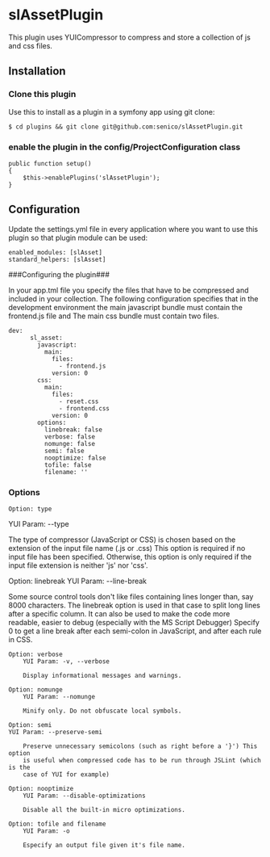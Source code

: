 # slAssetPlugin #

This plugin uses YUICompressor to compress and store a collection of js and css files.

## Installation ##

### Clone this plugin ###

Use this to install as a plugin in a symfony app using git clone:

	$ cd plugins && git clone git@github.com:senico/slAssetPlugin.git

### enable the plugin in the config/ProjectConfiguration class ###

	public function setup()
	{
		$this->enablePlugins('slAssetPlugin');
	}

## Configuration ##

Update the settings.yml file in every application where you want to use this plugin so that plugin module can be used:

	enabled_modules: [slAsset]
	standard_helpers: [slAsset]

###Configuring the plugin###

In your app.tml file you specify the files that have to be compressed and included in your collection. The following configuration specifies that in the development environment the main javascript bundle must contain the frontend.js file and The main css bundle must contain two files.

	dev:
          sl_asset:
            javascript:
              main:
                files:
                  - frontend.js
                version: 0
            css:
              main:
                files:
                  - reset.css
                  - frontend.css
                version: 0
            options:
              linebreak: false
              verbose: false
              nomunge: false
              semi: false
              nooptimize: false
              tofile: false
              filename: ''


### Options ###

	Option: type
YUI Param: --type
     	 
The type of compressor (JavaScript or CSS) is chosen based on the
extension of the input file name (.js or .css) This option is required
if no input file has been specified. Otherwise, this option is only
required if the input file extension is neither 'js' nor 'css'.

Option: linebreak
YUI Param: --line-break
      
Some source control tools don't like files containing lines longer than,
     	say 8000 characters. The linebreak option is used in that case to split
     	long lines after a specific column. It can also be used to make the code
     	more readable, easier to debug (especially with the MS Script Debugger)
     	Specify 0 to get a line break after each semi-colon in JavaScript, and
     	after each rule in CSS.

	Option: verbose
     	YUI Param: -v, --verbose
      
     	Display informational messages and warnings.

	Option: nomunge
     	YUI Param: --nomunge
      
     	Minify only. Do not obfuscate local symbols.

	Option: semi
	YUI Param: --preserve-semi
      
     	Preserve unnecessary semicolons (such as right before a '}') This option
     	is useful when compressed code has to be run through JSLint (which is the
     	case of YUI for example)

	Option: nooptimize
     	YUI Param: --disable-optimizations
      
     	Disable all the built-in micro optimizations.

	Option: tofile and filename
     	YUI Param: -o
      
     	Especify an output file given it's file name.

